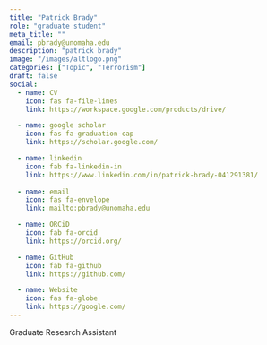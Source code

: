 ```yaml
---
title: "Patrick Brady"
role: "graduate student"
meta_title: ""
email: pbrady@unomaha.edu
description: "patrick brady"
image: "/images/altlogo.png"
categories: ["Topic", "Terrorism"]
draft: false
social:
  - name: CV
    icon: fas fa-file-lines
    link: https://workspace.google.com/products/drive/

  - name: google scholar
    icon: fas fa-graduation-cap
    link: https://scholar.google.com/

  - name: linkedin
    icon: fab fa-linkedin-in
    link: https://www.linkedin.com/in/patrick-brady-041291381/
  
  - name: email
    icon: fas fa-envelope
    link: mailto:pbrady@unomaha.edu

  - name: ORCiD
    icon: fab fa-orcid
    link: https://orcid.org/

  - name: GitHub
    icon: fab fa-github
    link: https://github.com/

  - name: Website
    icon: fas fa-globe
    link: https://google.com/
---
```

Graduate Research Assistant
<!--more-->